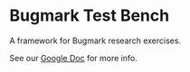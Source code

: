 # Bugmark Test Bench

A framework for Bugmark research exercises.

See our [Google Doc][1] for more info.

[1]: https://docs.google.com/document/d/1Eju-BQK65XL82GG_aT9HddUwh0jZLpR6xKIPxPnAxuo/edit#
